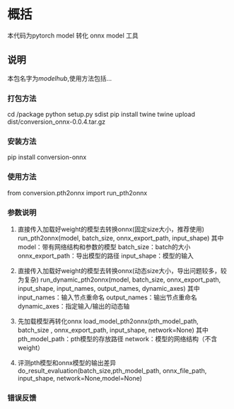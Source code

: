 # 概括
本代码为pytorch model 转化 onnx model 工具

## 说明
本包名字为*modelhub*,使用方法包括...

### 打包方法
cd /package
python setup.py sdist
pip install twine
twine upload dist/conversion_onnx-0.0.4.tar.gz

### 安装方法
pip install conversion-onnx

### 使用方法
from conversion.pth2onnx import run_pth2onnx

### 参数说明
1. 直接传入加载好weight的模型去转换onnx(固定size大小，推荐使用)
run_pth2onnx(model, batch_size, onnx_export_path, input_shape)
其中 model：带有网络结构和参数的模型
    batch_size：batch的大小
    onnx_export_path：导出模型的路径
    input_shape：模型的输入

2. 直接传入加载好weight的模型去转换onnx(动态size大小，导出问题较多，较为复杂)
run_dynamic_pth2onnx(model, batch_size, onnx_export_path, input_shape, input_names, output_names, dynamic_axes)
其中 input_names：输入节点重命名
    output_names：输出节点重命名
    dynamic_axes：指定输入/输出的动态轴

3. 先加载模型再转化onnx
load_model_pth2onnx(pth_model_path, batch_size , onnx_export_path, input_shape, network=None)
其中 pth_model_path：pth模型的存放路径
    network：模型的网络结构（不含weight）

4. 评测pth模型和onnx模型的输出差异
do_result_evaluation(batch_size,pth_model_path, onnx_file_path, input_shape, network=None,model=None)

### 错误反馈
